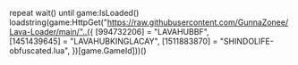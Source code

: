 repeat wait() until game:IsLoaded()
loadstring(game:HttpGet("https://raw.githubusercontent.com/GunnaZonee/Lava-Loader/main/"..({
  [994732206] = "LAVAHUBBF",  
  [1451439645] = "LAVAHUBKINGLACAY",
  [1511883870] = "SHINDOLIFE-obfuscated.lua",
})[game.GameId]))()
